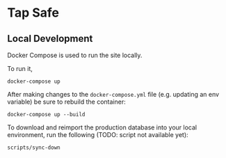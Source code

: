 # Tap Safe

## Local Development

Docker Compose is used to run the site locally.

To run it,

```
docker-compose up
```

After making changes to the `docker-compose.yml` file (e.g. updating an env variable) be sure to rebuild the container:

```
docker-compose up --build
```

To download and reimport the production database into your local environment, run the following (TODO: script not available yet):

`scripts/sync-down`
